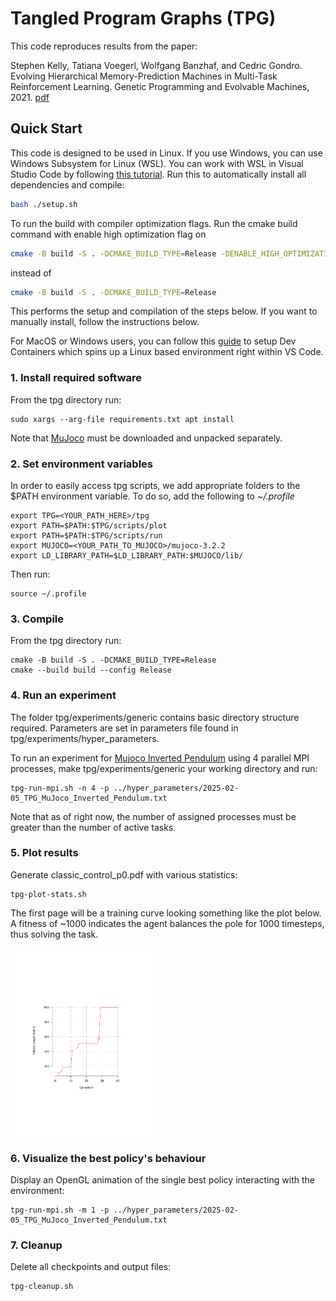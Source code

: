 # Tangled Program Graphs (TPG)
This code reproduces results from the paper: 

Stephen Kelly, Tatiana Voegerl, Wolfgang Banzhaf, and Cedric Gondro. Evolving Hierarchical Memory-Prediction Machines in Multi-Task Reinforcement Learning. Genetic Programming and Evolvable Machines, 2021. [pdf](https://rdcu.be/czd3s)

## Quick Start
This code is designed to be used in Linux. If you use Windows, you can use Windows Subsystem for Linux (WSL). You can work with WSL in Visual Studio Code by following [this tutorial](https://code.visualstudio.com/docs/remote/wsl-tutorial). Run this to automatically install all dependencies and compile:
```bash
bash ./setup.sh
```


To run the build with compiler optimization flags. Run the cmake build command with enable high optimization flag on


```bash
cmake -B build -S . -DCMAKE_BUILD_TYPE=Release -DENABLE_HIGH_OPTIMIZATION=ON
```

instead of 

```bash
cmake -B build -S . -DCMAKE_BUILD_TYPE=Release 
```

This performs the setup and compilation of the steps below. If you want to manually install, follow the instructions below.

For MacOS or Windows users, you can follow this [guide](./DEVCONTAINERS.md) to setup Dev Containers which spins up a Linux based environment right within VS Code.

### 1. Install required software
From the tpg directory run:
```
sudo xargs --arg-file requirements.txt apt install
```
Note that [MuJoco](https://mujoco.org/) must be downloaded and unpacked separately.

### 2. Set environment variables
In order to easily access tpg scripts, we add appropriate folders to the $PATH environment variable.
To do so, add the following to *~/.profile*
```
export TPG=<YOUR_PATH_HERE>/tpg
export PATH=$PATH:$TPG/scripts/plot
export PATH=$PATH:$TPG/scripts/run
export MUJOCO=<YOUR_PATH_TO_MUJOCO>/mujoco-3.2.2
export LD_LIBRARY_PATH=$LD_LIBRARY_PATH:$MUJOCO/lib/
```
Then run:
```
source ~/.profile
```

### 3. Compile
From the tpg directory run:
```
cmake -B build -S . -DCMAKE_BUILD_TYPE=Release
cmake --build build --config Release
```

### 4. Run an experiment
The folder tpg/experiments/generic contains basic directory structure required. Parameters are set in parameters file found in tpg/experiments/hyper_parameters.

To run an experiment for [Mujoco Inverted Pendulum](https://gymnasium.farama.org/environments/mujoco/inverted_pendulum/) using 4 parallel MPI processes, make tpg/experiments/generic your working directory and run:
```
tpg-run-mpi.sh -n 4 -p ../hyper_parameters/2025-02-05_TPG_MuJoco_Inverted_Pendulum.txt
```

Note that as of right now, the number of assigned processes must be greater than the number of active tasks.

### 5. Plot results
Generate classic_control_p0.pdf with various statistics:
```
tpg-plot-stats.sh
```
The first page will be a training curve looking something like the plot below. A fitness of ~1000 indicates the agent balances the pole for 1000 timesteps, thus solving the task.

<img src="./images/MuJoco_Inverted_Pendulum_Fitness.png" height="300" />

### 6. Visualize the best policy's behaviour
Display an OpenGL animation of the single best policy interacting with the environment:
```
tpg-run-mpi.sh -m 1 -p ../hyper_parameters/2025-02-05_TPG_MuJoco_Inverted_Pendulum.txt
```
 
### 7. Cleanup
Delete all checkpoints and output files:
```
tpg-cleanup.sh
```
